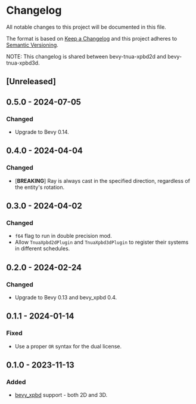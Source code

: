 # Changelog
All notable changes to this project will be documented in this file.

The format is based on [Keep a Changelog](http://keepachangelog.com/en/1.0.0/)
and this project adheres to [Semantic Versioning](http://semver.org/spec/v2.0.0.html).

NOTE: This changelog is shared between bevy-tnua-xpbd2d and bevy-tnua-xpbd3d.

## [Unreleased]

## 0.5.0 - 2024-07-05
### Changed
- Upgrade to Bevy 0.14.

## 0.4.0 - 2024-04-04
### Changed
- [**BREAKING**] Ray is always cast in the specified direction, regardless of
  the entity's rotation.

## 0.3.0 - 2024-04-02
### Changed
- `f64` flag to run in double precision mod.
- Allow `TnuaXpbd2dPlugin` and `TnuaXpbd3dPlugin` to register their systems in
  different schedules.

## 0.2.0 - 2024-02-24
### Changed
- Upgrade to Bevy 0.13 and bevy_xpbd 0.4.

## 0.1.1 - 2024-01-14
### Fixed
- Use a proper `OR` syntax for the dual license.

## 0.1.0 - 2023-11-13
### Added
- [bevy_xpbd](https://github.com/Jondolf/bevy_xpbd) support - both 2D and 3D.

